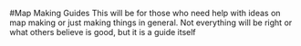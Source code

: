 #Map Making Guides
This will be for those who need help with ideas on map making or just making things in general. Not everything will be right or what others believe is good, but it is a guide itself
